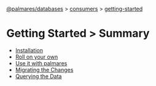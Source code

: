 [@palmares/databases](https://github.com/palmaresHQ/palmares/blob/main/packages/databases/docs/introduction.md) >
[consumers](https://github.com/palmaresHQ/palmares/blob/main/packages/databases/docs/consumers/summary.md) >
[getting-started](https://github.com/palmaresHQ/palmares/blob/main/packages/databases/docs/consumers/getting-started/summary.md)

# Getting Started > Summary

- [Installation](https://github.com/palmaresHQ/palmares/blob/main/packages/databases/docs/consumers/getting-started/installation.md)
- [Roll on your own](https://github.com/palmaresHQ/palmares/blob/main/packages/databases/docs/consumers/getting-started/on-your-own.md)
- [Use it with palmares](https://github.com/palmaresHQ/palmares/blob/main/packages/databases/docs/consumers/getting-started/with-palmares.md)
- [Migrating the Changes](https://github.com/palmaresHQ/palmares/blob/main/packages/databases/docs/consumers/getting-started/migrating-the-changes.md)
- [Querying the Data](https://github.com/palmaresHQ/palmares/blob/main/packages/databases/docs/consumers/getting-started/querying-the-data.md)
